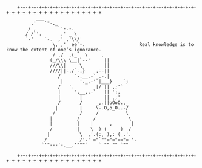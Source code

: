         +-+-+-+-+-+-+-+-+-+-+-+-+-+-+-+-+-+-+-+-+-+-+-+-+-+-+-+-+-+-+-+-+-+-+-+-+-+-+-+-+-+-+-+-+-+-+-+-+-+-+
               ___                                                            
             .'   `"-._                                                                       
            / ,        `'-.-.
           / /`'.       ,' _ \
           `-'    `-.  ,' ,'\\/
                     \, ,'  ee`-.                    Real knowledge is to know the extent of one’s ignorance.
                     / ./  ,(_   \     ,                
                    (_/\\\ \__|`--'     ||                
                    ///\\|     \        ||
                    ////||-./`-.}    .--||    
                       /     `-.__.-`_.-.|                 
                        |      '._,-'`|___}    `;                        
                       /   '.        |/ || ,;'`                                             
                       |     '.__,.-`   || ':,
                       |       |        || ,;'
                       /       /     _,.||oOoO.,_
                      |        |     \-.O,o_O..-/          
                     /         /     /          \                  
                    |         /     /            \        
                    |         |    |      ,       |
                    /         |    \  ) (     )  /
                   |           \  ,'.(:, ),: (_.'.
                  /            /'.' ="`""="="=="= '.
                 `'"---'-.__.'"""`    ` "" "" `""      
                                                                        
        +-+-+-+-+-+-+-+-+-+-+-+-+-+-+-+-+-+-+-+-+-+-+-+-+-+-+-+-+-+-+-+-+-+-+-+-+-+-+-+-+-+-+-+-+-+-+-+-+-+-+
